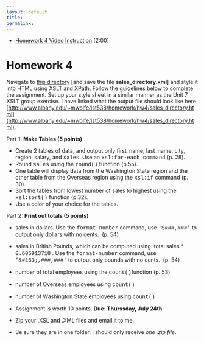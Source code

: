 ```yaml
---
layout: default
title: 
permalink:
---
```


- [Homework 4 Video Instruction](https://youtu.be/7ZBAgPQj7aQ) [2:00]


<h1> Homework 4</h1>

Navigate to [this directory](http://www.albany.edu/~mwolfe/ist538/homework/hw4/) [and save the file **sales_directory.xml**]  and style it into HTML using XSLT and XPath. Follow the guidelines below to  complete the assignment. Set up your style sheet in a similar manner as the Unit  7 XSLT group exercise. I have linked what the output file should look like here [http://www.albany.edu/~mwolfe/ist538/homework/hw4/sales_directory.html](http://www.albany.edu/~mwolfe/ist538/homework/hw4/sales_directory.html).

Part 1: **Make Tables (5 points)**

- Create 2 tables of data, and output  only <span class="computer">first_name,  last_name, city, region, salary</span>, and <span style="font-family:Courier">sales</span>. Use an <span style="font-family:Courier">xsl:for-each command</span> (p. 28).
- Round <span style="font-family:Courier">sales</span> using the <span style="font-family:Courier">round()</span> function (p.55).
- One table will display data from the  Washington State region and the other table from the Overseas region using the <span style="font-family:Courier">xsl:if</span> command (p. 30).
- Sort the tables from lowest number of  sales to highest using the <span style="font-family:Courier">xsl:sort()</span> function (p.32).
- Use a color of your choice for the tables.

Part 2: **Print out totals (5 points)**

    
- sales  in dollars. Use the <span style="font-family:Courier">format-number</span> command, use <span style="font-family:Courier">'$###,###'</span> to output only dollars with no  cents.  (p. 54)    
- sales  in British Pounds, which can be computed using  total sales <span style="font-family:Courier">* 0.605913718</span> . Use the <span style="font-family:Courier">format-number</span> command, use <span style="font-family:Courier">'&amp;#163;,###,###'</span> to output only pounds  with no cents.  (p. 54)
- number of total employees using the <span style="font-family:Courier">count()</span>function (p. 53)
- number of Overseas employees using <span style="font-family:Courier">count()</span>
- number  of Washington State employees using <span style="font-family:Courier">count() 
 
- Assignment  is worth 10 points. **Due: Thurssday, July 24th**
- Zip your .XSL  and .XML files and email it to me.
- Be sure they  are in one folder. I should only receive _one .zip file_.